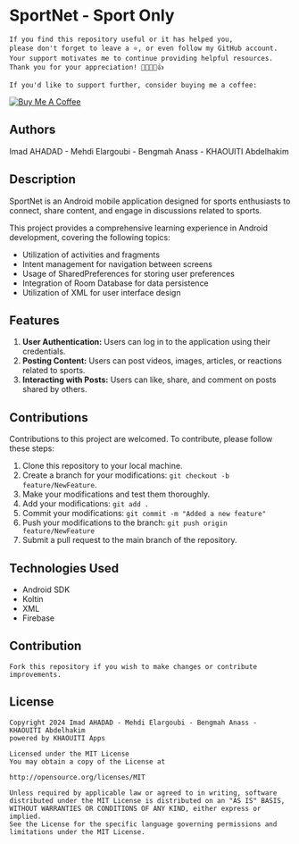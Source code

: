# SportNet - Sport Only

```
If you find this repository useful or it has helped you,
please don't forget to leave a ⭐️, or even follow my GitHub account.
Your support motivates me to continue providing helpful resources.
Thank you for your appreciation! 🌟🚀💖😊👍

If you'd like to support further, consider buying me a coffee:
```
[![Buy Me A Coffee](https://img.shields.io/badge/Buy%20Me%20A%20Coffee--yellow.svg?style=for-the-badge&logo=buy-me-a-coffee)](https://www.buymeacoffee.com/kh.abdelhakim)

## Authors
Imad AHADAD - Mehdi Elargoubi - Bengmah Anass - KHAOUITI Abdelhakim

## Description
SportNet is an Android mobile application designed for sports enthusiasts to connect, share content, and engage in discussions related to sports. 

This project provides a comprehensive learning experience in Android development, covering the following topics:
- Utilization of activities and fragments
- Intent management for navigation between screens
- Usage of SharedPreferences for storing user preferences
- Integration of Room Database for data persistence
- Utilization of XML for user interface design

## Features
1. **User Authentication:** Users can log in to the application using their credentials.
2. **Posting Content:** Users can post videos, images, articles, or reactions related to sports.
3. **Interacting with Posts:** Users can like, share, and comment on posts shared by others.

## Contributions
Contributions to this project are welcomed. To contribute, please follow these steps:
1. Clone this repository to your local machine.
2. Create a branch for your modifications: `git checkout -b feature/NewFeature`.
3. Make your modifications and test them thoroughly.
4. Add your modifications: `git add .`
5. Commit your modifications: `git commit -m "Added a new feature"`
6. Push your modifications to the branch: `git push origin feature/NewFeature`
7. Submit a pull request to the main branch of the repository.

## Technologies Used
- Android SDK
- Koltin
- XML
- Firebase

## Contribution

```
Fork this repository if you wish to make changes or contribute improvements.
```

## License

```
Copyright 2024 Imad AHADAD - Mehdi Elargoubi - Bengmah Anass - KHAOUITI Abdelhakim
powered by KHAOUITI Apps

Licensed under the MIT License
You may obtain a copy of the License at

http://opensource.org/licenses/MIT

Unless required by applicable law or agreed to in writing, software
distributed under the MIT License is distributed on an "AS IS" BASIS,
WITHOUT WARRANTIES OR CONDITIONS OF ANY KIND, either express or implied.
See the License for the specific language governing permissions and
limitations under the MIT License.
```
